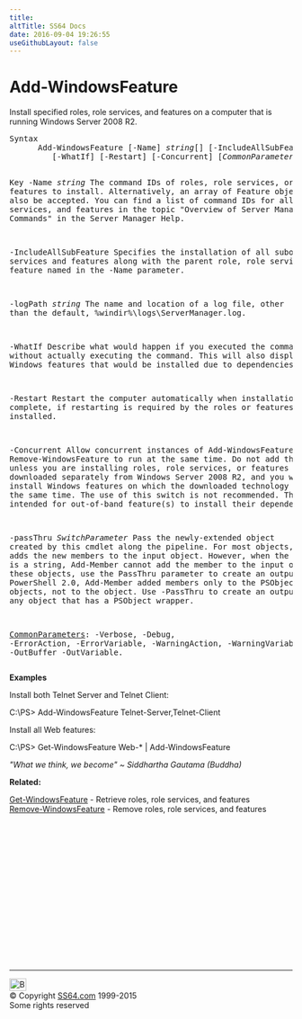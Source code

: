 ```yaml
---
title:
altTitle: SS64 Docs
date: 2016-09-04 19:26:55
useGithubLayout: false
---
```

<!-- #BeginLibraryItem "/Library/head_ps.lbi" --><!-- #EndLibraryItem --><h1>Add-WindowsFeature</h1> 
<p>Install specified roles, role      services, and features on a computer that is running Windows Server 2008      R2.</p>
<pre>Syntax
      Add-WindowsFeature [-Name] <i>string</i>[] [-IncludeAllSubFeature] [-logPath <i>string</i>]
         [-WhatIf] [-Restart] [-Concurrent] [<i>CommonParameters</i>]

Key
   -Name <i>string</i>
       The command IDs of roles, role services, or features to install.
       Alternatively, an array of Feature objects will also be accepted.
       You can find a list of command IDs for all roles, role services, and features in the
       topic "Overview of Server Manager Commands" in the Server Manager Help.

   -IncludeAllSubFeature
       Specifies the installation of all subordinate services and features along
       with the parent role, role service, or feature named in the -Name parameter.

   -logPath <i>string</i>
       The name and location of a log file, other than the default, %windir%\logs\ServerManager.log.

   -WhatIf
       Describe what would happen if you executed the command,  without actually
       executing the command. This will also display any Windows features that
       would be installed due to dependencies.

   -Restart
       Restart the computer automatically when installation is complete,
       if restarting is required by the roles or features installed.

   -Concurrent
       Allow concurrent instances of Add-WindowsFeature or Remove-WindowsFeature
       to run at the same time. Do not add this parameter unless you are installing
       roles, role services, or features that are downloaded separately from
       Windows Server 2008 R2, and you want to install Windows features on which
       the downloaded technology depends at the same time. The use of this switch is not recommended.
       This switch is intended for out-of-band feature(s) to install their dependencies.

   -passThru <i>SwitchParameter</i>
       Pass the newly-extended object created by this cmdlet along the pipeline.
       For most objects, Add-Member adds the new members to the input object. However,
       when the input object is a string, Add-Member cannot add the member to the input object.
       For these objects, use the PassThru parameter to create an output object.
       In PowerShell 2.0, Add-Member added members only to the PSObject wrapper of objects, not to the object.
       Use -PassThru to create an output object for any object that has a PSObject wrapper.

   <a href="common.html">CommonParameters</a>:
       -Verbose, -Debug, -ErrorAction, -ErrorVariable, -WarningAction, -WarningVariable,
       -OutBuffer -OutVariable.</pre>
<p><b>Examples</b></p>
<p>Install both Telnet Server and Telnet Client:</p>
<p class="code">C:\PS&gt; Add-WindowsFeature Telnet-Server,Telnet-Client</p>
<p> Install all Web features:</p>
<p class="code">C:\PS&gt; Get-WindowsFeature Web-* | Add-WindowsFeature</p>
<p class="quote"><i>"What we think, we become" ~ Siddhartha Gautama (Buddha)</i></p>
<p><b>Related:</b></p>
<p> <a href="get-windowsfeature.html">Get-WindowsFeature</a> - Retrieve roles, role services, and features<br>
<a href="remove-windowsfeature.html">Remove-WindowsFeature</a> - Remove roles, role services, and features</p><!-- #BeginLibraryItem "/Library/foot_ps.lbi" --><p>
<!-- PowerShell300 -->
<ins class="adsbygoogle" style="display:inline-block;width:300px;height:250px" data-ad-client="ca-pub-6140977852749469" data-ad-slot="6253539900"></ins>
<script>
(adsbygoogle = window.adsbygoogle || []).push({});
</script></p>
<hr>
<div id="bl" class="footer"><a href="add-windowsfeature.html#"><img src="../images/top.png" width="30" height="22" alt="Back to the Top"></a></div>
<div id="br" class="footer, tagline">© Copyright <a href="../index.html">SS64.com</a> 1999-2015<br>
Some rights reserved</div><!-- #EndLibraryItem -->

